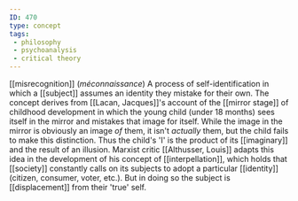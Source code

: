 ```yaml
---
ID: 470
type: concept
tags: 
 - philosophy
 - psychoanalysis
 - critical theory
---
```


[[misrecognition]]
(*méconnaissance*) A process of self-identification in which a
[[subject]] assumes an
identity they mistake for their own. The concept derives from [[Lacan, Jacques]]'s account of the
[[mirror stage]] of childhood
development in which the young child (under 18 months) sees itself in
the mirror and mistakes that image for itself. While the image in the
mirror is obviously an image *of* them, it isn't *actually* them, but
the child fails to make this distinction. Thus the child's 'I' is the
product of its [[imaginary]]
and the result of an illusion. Marxist critic [[Althusser, Louis]] adapts this idea
in the development of his concept of
[[interpellation]], which
holds that [[society]]
constantly calls on its subjects to adopt a particular
[[identity]] (citizen,
consumer, voter, etc.). But in doing so the subject is
[[displacement]] from their
'true' self.
